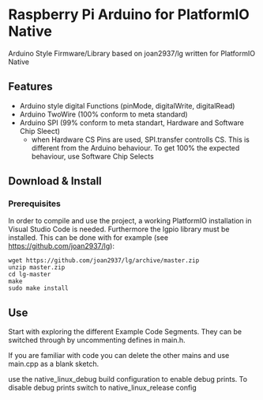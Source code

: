 # Raspberry Pi Arduino for PlatformIO Native
Arduino Style Firmware/Library based on joan2937/lg written for PlatformIO Native


## Features

* Arduino style digital Functions (pinMode, digitalWrite, digitalRead)
* Arduino TwoWire (100% conform to meta standard)
* Arduino SPI (99% conform to meta standart, Hardware and Software Chip Sleect)
    - when Hardware CS Pins are used, SPI.transfer controlls CS. This is different from the Arduino behaviour. To get 100% the expected behaviour, use Software Chip Selects



## Download & Install

### Prerequisites

In order to compile and use the project, a working PlatformIO installation in Visual Studio Code is needed. Furthermore the lgpio library must be installed. This can be done with for example (see https://github.com/joan2937/lg):

```
wget https://github.com/joan2937/lg/archive/master.zip
unzip master.zip
cd lg-master
make
sudo make install

```

## Use

Start with exploring the different Example Code Segments. They can be switched through by uncommenting defines in main.h.

If you are familiar with code you can delete the other mains and use main.cpp as a blank sketch.

use the native_linux_debug build configuration to enable debug prints. 
To disable debug prints switch to native_linux_release config